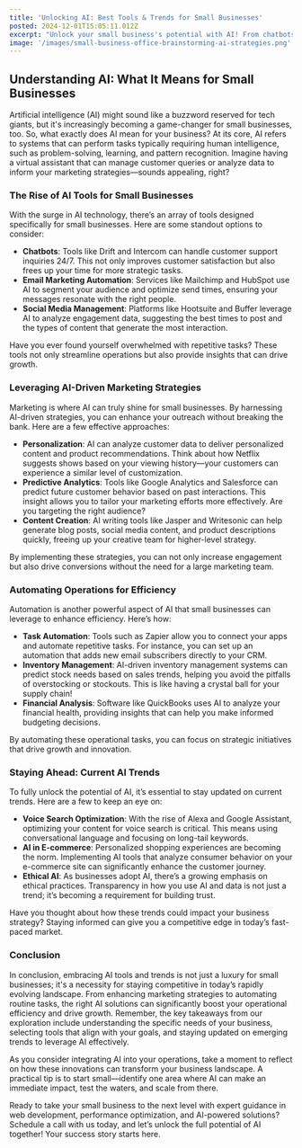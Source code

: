 ```yaml
---
title: 'Unlocking AI: Best Tools & Trends for Small Businesses'
posted: 2024-12-01T15:05:11.012Z
excerpt: "Unlock your small business's potential with AI! From chatbots to predictive analytics, discover how these tools can streamline operations and elevate your marketing game. Don't get left behind!"
image: '/images/small-business-office-brainstorming-ai-strategies.png'
---
```


## Understanding AI: What It Means for Small Businesses

Artificial intelligence (AI) might sound like a buzzword reserved for tech giants, but it's increasingly becoming a game-changer for small businesses, too. So, what exactly does AI mean for your business? At its core, AI refers to systems that can perform tasks typically requiring human intelligence, such as problem-solving, learning, and pattern recognition. Imagine having a virtual assistant that can manage customer queries or analyze data to inform your marketing strategies—sounds appealing, right?

### The Rise of AI Tools for Small Businesses

With the surge in AI technology, there’s an array of tools designed specifically for small businesses. Here are some standout options to consider:

- **Chatbots**: Tools like Drift and Intercom can handle customer support inquiries 24/7. This not only improves customer satisfaction but also frees up your time for more strategic tasks.
- **Email Marketing Automation**: Services like Mailchimp and HubSpot use AI to segment your audience and optimize send times, ensuring your messages resonate with the right people.
- **Social Media Management**: Platforms like Hootsuite and Buffer leverage AI to analyze engagement data, suggesting the best times to post and the types of content that generate the most interaction.

Have you ever found yourself overwhelmed with repetitive tasks? These tools not only streamline operations but also provide insights that can drive growth.

### Leveraging AI-Driven Marketing Strategies

Marketing is where AI can truly shine for small businesses. By harnessing AI-driven strategies, you can enhance your outreach without breaking the bank. Here are a few effective approaches:

- **Personalization**: AI can analyze customer data to deliver personalized content and product recommendations. Think about how Netflix suggests shows based on your viewing history—your customers can experience a similar level of customization.
- **Predictive Analytics**: Tools like Google Analytics and Salesforce can predict future customer behavior based on past interactions. This insight allows you to tailor your marketing efforts more effectively. Are you targeting the right audience?
- **Content Creation**: AI writing tools like Jasper and Writesonic can help generate blog posts, social media content, and product descriptions quickly, freeing up your creative team for higher-level strategy.

By implementing these strategies, you can not only increase engagement but also drive conversions without the need for a large marketing team.

### Automating Operations for Efficiency

Automation is another powerful aspect of AI that small businesses can leverage to enhance efficiency. Here’s how:

- **Task Automation**: Tools such as Zapier allow you to connect your apps and automate repetitive tasks. For instance, you can set up an automation that adds new email subscribers directly to your CRM.
- **Inventory Management**: AI-driven inventory management systems can predict stock needs based on sales trends, helping you avoid the pitfalls of overstocking or stockouts. This is like having a crystal ball for your supply chain!
- **Financial Analysis**: Software like QuickBooks uses AI to analyze your financial health, providing insights that can help you make informed budgeting decisions.

By automating these operational tasks, you can focus on strategic initiatives that drive growth and innovation.

### Staying Ahead: Current AI Trends

To fully unlock the potential of AI, it’s essential to stay updated on current trends. Here are a few to keep an eye on:

- **Voice Search Optimization**: With the rise of Alexa and Google Assistant, optimizing your content for voice search is critical. This means using conversational language and focusing on long-tail keywords.
- **AI in E-commerce**: Personalized shopping experiences are becoming the norm. Implementing AI tools that analyze consumer behavior on your e-commerce site can significantly enhance the customer journey.
- **Ethical AI**: As businesses adopt AI, there’s a growing emphasis on ethical practices. Transparency in how you use AI and data is not just a trend; it’s becoming a requirement for building trust.

Have you thought about how these trends could impact your business strategy? Staying informed can give you a competitive edge in today’s fast-paced market.

### Conclusion

In conclusion, embracing AI tools and trends is not just a luxury for small businesses; it's a necessity for staying competitive in today’s rapidly evolving landscape. From enhancing marketing strategies to automating routine tasks, the right AI solutions can significantly boost your operational efficiency and drive growth. Remember, the key takeaways from our exploration include understanding the specific needs of your business, selecting tools that align with your goals, and staying updated on emerging trends to leverage AI effectively.

As you consider integrating AI into your operations, take a moment to reflect on how these innovations can transform your business landscape. A practical tip is to start small—identify one area where AI can make an immediate impact, test the waters, and scale from there.

Ready to take your small business to the next level with expert guidance in web development, performance optimization, and AI-powered solutions? Schedule a call with us today, and let’s unlock the full potential of AI together! Your success story starts here.

